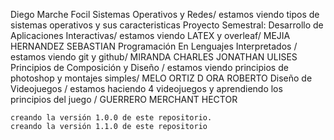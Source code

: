 Diego Marche Focil
	Sistemas Operativos y Redes/ estamos viendo tipos de sistemas operativos y sus caracteristicas
Proyecto Semestral: Desarrollo de Aplicaciones Interactivas/ estamos viendo LATEX y overleaf/ MEJIA HERNANDEZ SEBASTIAN
	Programación En Lenguajes Interpretados / estamos viendo git y github/ MIRANDA CHARLES JONATHAN ULISES
Principios de Composición y Diseño / estamos viendo principios de photoshop y montajes simples/ MELO ORTIZ D ORA ROBERTO
	Diseño de Videojuegos / estamos haciendo 4 videojuegos y aprendiendo los principios del juego  / GUERRERO MERCHANT HECTOR

	creando la versión 1.0.0 de este repositorio.
	creando la versión 1.1.0 de este repositorio